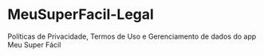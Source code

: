 # MeuSuperFacil-Legal
Políticas de Privacidade, Termos de Uso e Gerenciamento de dados do app Meu Super Fácil
